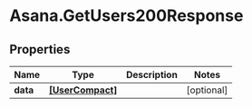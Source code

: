 # Asana.GetUsers200Response

## Properties

Name | Type | Description | Notes
------------ | ------------- | ------------- | -------------
**data** | [**[UserCompact]**](UserCompact.md) |  | [optional] 


